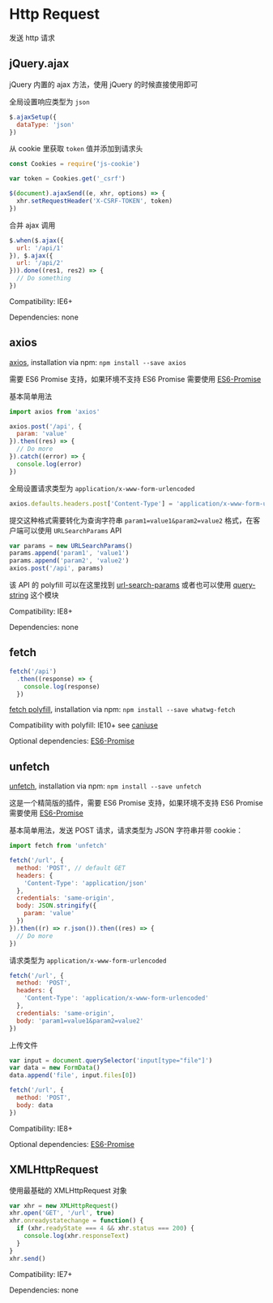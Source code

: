 # Http Request

发送 http 请求

## jQuery.ajax

jQuery 内置的 ajax 方法，使用 jQuery 的时候直接使用即可

全局设置响应类型为 `json`

``` javascript
$.ajaxSetup({
  dataType: 'json'
})
```

从 cookie 里获取 `token` 值并添加到请求头

``` javascript
const Cookies = require('js-cookie')

var token = Cookies.get('_csrf')

$(document).ajaxSend((e, xhr, options) => {
  xhr.setRequestHeader('X-CSRF-TOKEN', token)
})
```

合并 ajax 调用

``` javascript
$.when($.ajax({
  url: '/api/1'
}), $.ajax({
  url: '/api/2'
})).done((res1, res2) => {
  // Do something
})
```

Compatibility: IE6+

Dependencies: none

## axios

[axios](https://github.com/axios/axios), installation via npm: `npm install --save axios`

需要 ES6 Promise 支持，如果环境不支持 ES6 Promise 需要使用 [ES6-Promise](https://github.com/stefanpenner/es6-promise)

基本简单用法

``` javascript
import axios from 'axios'

axios.post('/api', {
  param: 'value'
}).then((res) => {
  // Do more
}).catch((error) => {
  console.log(error)
})
```

全局设置请求类型为 `application/x-www-form-urlencoded`

``` javascript
axios.defaults.headers.post['Content-Type'] = 'application/x-www-form-urlencoded;charset=utf-8'
```

提交这种格式需要转化为查询字符串 `param1=value1&param2=value2` 格式，在客户端可以使用 `URLSearchParams` API

``` javascript
var params = new URLSearchParams()
params.append('param1', 'value1')
params.append('param2', 'value2')
axios.post('/api', params)
```

该 API 的 polyfill 可以在这里找到 [url-search-params](https://github.com/WebReflection/url-search-params) 或者也可以使用 [query-string](https://github.com/sindresorhus/query-string) 这个模块

Compatibility: IE8+

Dependencies: none

## fetch

``` javascript
fetch('/api')
  .then((response) => {
    console.log(response)
  })
```

[fetch polyfill](https://github.com/github/fetch), installation via npm: `npm install --save whatwg-fetch`

Compatibility with polyfill: IE10+ see [caniuse](https://caniuse.com/#feat=fetch)

Optional dependencies: [ES6-Promise](https://github.com/stefanpenner/es6-promise)

## unfetch

[unfetch](https://github.com/developit/unfetch), installation via npm: `npm install --save unfetch`

这是一个精简版的插件，需要 ES6 Promise 支持，如果环境不支持 ES6 Promise 需要使用 [ES6-Promise](https://github.com/stefanpenner/es6-promise)

基本简单用法，发送 POST 请求，请求类型为 JSON 字符串并带 cookie：

``` javascript
import fetch from 'unfetch'

fetch('/url', {
  method: 'POST', // default GET
  headers: {
    'Content-Type': 'application/json'
  },
  credentials: 'same-origin',
  body: JSON.stringify({
    param: 'value'
  })
}).then((r) => r.json()).then((res) => {
  // Do more
})
```

请求类型为 `application/x-www-form-urlencoded`

``` javascript
fetch('/url', {
  method: 'POST',
  headers: {
    'Content-Type': 'application/x-www-form-urlencoded'
  },
  credentials: 'same-origin',
  body: 'param1=value1&param2=value2'
})
```

上传文件

``` javascript
var input = document.querySelector('input[type="file"]')
var data = new FormData()
data.append('file', input.files[0])

fetch('/url', {
  method: 'POST',
  body: data
})
```

Compatibility: IE8+

Optional dependencies: [ES6-Promise](https://github.com/stefanpenner/es6-promise)

## XMLHttpRequest

使用最基础的 XMLHttpRequest 对象

``` javascript
var xhr = new XMLHttpRequest()
xhr.open('GET', '/url', true)
xhr.onreadystatechange = function() {
  if (xhr.readyState === 4 && xhr.status === 200) {
    console.log(xhr.responseText)
  }
}
xhr.send()
```

Compatibility: IE7+

Dependencies: none

